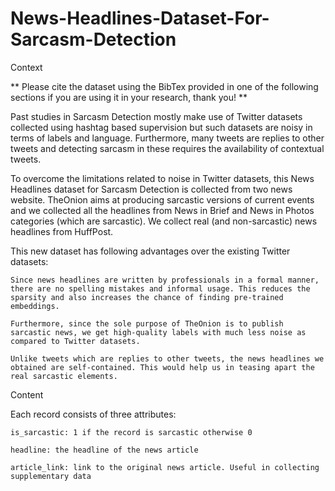 # News-Headlines-Dataset-For-Sarcasm-Detection

Context

** Please cite the dataset using the BibTex provided in one of the following sections if you are using it in your research, thank you! **

Past studies in Sarcasm Detection mostly make use of Twitter datasets collected using hashtag based supervision but such datasets are noisy in terms of labels and language. Furthermore, many tweets are replies to other tweets and detecting sarcasm in these requires the availability of contextual tweets.

To overcome the limitations related to noise in Twitter datasets, this News Headlines dataset for Sarcasm Detection is collected from two news website. TheOnion aims at producing sarcastic versions of current events and we collected all the headlines from News in Brief and News in Photos categories (which are sarcastic). We collect real (and non-sarcastic) news headlines from HuffPost.

This new dataset has following advantages over the existing Twitter datasets:

    Since news headlines are written by professionals in a formal manner, there are no spelling mistakes and informal usage. This reduces the sparsity and also increases the chance of finding pre-trained embeddings.

    Furthermore, since the sole purpose of TheOnion is to publish sarcastic news, we get high-quality labels with much less noise as compared to Twitter datasets.

    Unlike tweets which are replies to other tweets, the news headlines we obtained are self-contained. This would help us in teasing apart the real sarcastic elements.

Content

Each record consists of three attributes:

    is_sarcastic: 1 if the record is sarcastic otherwise 0

    headline: the headline of the news article

    article_link: link to the original news article. Useful in collecting supplementary data
